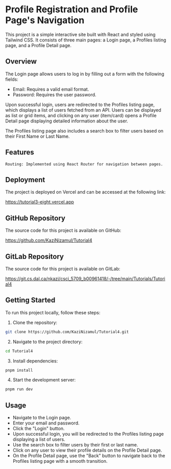 # Profile Registration and Profile Page's Navigation

This project is a simple interactive site built with React and styled using Tailwind CSS. It consists of three main pages: a Login page, a Profiles listing page, and a Profile Detail page.

## Overview

The Login page allows users to log in by filling out a form with the following fields:

- Email: Requires a valid email format.
- Password: Requires the user password.

Upon successful login, users are redirected to the Profiles listing page, which displays a list of users fetched from an API. Users can be displayed as list or grid items, and clicking on any user (item/card) opens a Profile Detail page displaying detailed information about the user.

The Profiles listing page also includes a search box to filter users based on their First Name or Last Name.



## Features

```
Routing: Implemented using React Router for navigation between pages.
```

## Deployment
The project is deployed on Vercel and can be accessed at the following link:

https://tutorial3-eight.vercel.app

## GitHub Repository

The source code for this project is available on GitHub:

https://github.com/KaziNizamul/Tutorial4

## GitLab Repository

The source code for this project is available on GitLab:

https://git.cs.dal.ca/nkazi/csci_5709_b00961418/-/tree/main/Tutorials/Tutorial4

## Getting Started

To run this project locally, follow these steps:

1. Clone the repository:
```bash
git clone https://github.com/KaziNizamul/Tutorial4.git
```

2. Navigate to the project directory:
```bash
cd Tutorial4
```

3. Install dependencies:
```bash
pnpm install
```

4. Start the development server:
```bash
pnpm run dev
```

## Usage

- Navigate to the Login page.
- Enter your email and password.
- Click the "Login" button.
- Upon successful login, you will be redirected to the Profiles listing page displaying a list of users.
- Use the search box to filter users by their first or last name.
- Click on any user to view their profile details on the Profile Detail page.
- On the Profile Detail page, use the "Back" button to navigate back to the Profiles listing page with a smooth transition.

